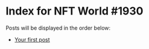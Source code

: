 # Index for NFT World #1930
Posts will be displayed in the order below:

- [Your first post](./001-first.md)

